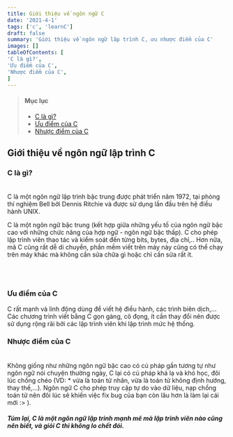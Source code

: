 ```yaml
---
title: Giới thiệu về ngôn ngữ C
date: '2021-4-1'
tags: ['c', 'learnC']
draft: false
summary: 'Giới thiệu về ngôn ngữ lâp trình C, ưu nhược điểm của C'
images: []
tableOfContents: [
'C là gì?',
'Ưu điểm của C',
'Nhược điểm của C',
]
---
```


> #### Mục lục
>
> - [C là gì?](#1)<br/>
> - [Ưu điểm của C](#2)<br/>
> - [Nhược điểm của C](#3)<br/>

## Giới thiệu về ngôn ngữ lập trình C

### C là gì?<br id="1"></br>

C là một ngôn ngữ lập trình bậc trung được phát triển năm 1972, tại phòng thí nghiệm Bell bởi Dennis Ritchie và được sử dụng lần đầu trên hệ điều hành UNIX.

C là một ngôn ngữ bậc trung (kết hợp giữa những yếu tố của ngôn ngữ bậc cao với những chức năng của hợp ngữ - ngôn ngữ bậc thấp). C cho phép lập trình viên thao tác và kiểm soát đến từng bits, bytes, địa chỉ,.. Hơn nữa, mã C cũng rất dễ di chuyển, phần mềm viết trên máy này cũng có thể chạy trên máy khác mà không cần sửa chữa gì hoặc chỉ cần sửa rất ít.

<br id="2"></br>

### Ưu điểm của C

C rất mạnh và linh động dùng để viết hệ điều hành, các trình biên dịch,... Các chương trình viết bằng C gọn gàng, cô đọng, ít cần thay đổi nên được sử dụng rộng rãi bởi các lập trình viên khi lập trình mức hệ thống.

### Nhược điểm của C<br id="3"></br>

Không giống như những ngôn ngữ bậc cao có cú pháp gần tương tự như ngôn ngữ nói chuyện thường ngày, C lại có cú pháp khá lạ và khó học, đôi lúc chồng chéo (VD: \* vừa là toán tử nhân, vừa là toán tử không định hướng, thay thế,...). Ngôn ngữ C cho phép truy cập tự do vào dữ liệu, nạp chồng toán tử nên đôi lúc sẽ khiến việc fix bug của bạn còn lâu hơn là làm lại cái mới :> ).

##### Túm lại, C là một ngôn ngữ lập trình mạnh mẽ mà lập trình viên nào cũng nên biết, và giỏi C thì không lo chết đói.
